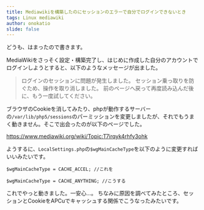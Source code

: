 ```yaml
---
title: Mediawikiを構築したのにセッションのエラーで自分でログインできないとき
tags: Linux mediawiki
author: onokatio
slide: false
---
```

どうも、はまったので書きます。

MediaWikiをさっそく設定・構築完了し、はじめに作成した自分のアカウントでログインしようとすると、以下のようなメッセージが出ました。

>ログインのセッションに問題が発生しました。 セッション乗っ取りを防ぐため、操作を取り消しました。 前のページへ戻って再度読み込んだ後に、もう一度試してください。

ブラウザのCookieを消してみたり、phpが動作するサーバーの`/var/lib/php5/sessions`のパーミッションを変更しましたが、それでもうまく動きません。そこで出会ったのが以下のページでした。

https://www.mediawiki.org/wiki/Topic:T7irqyk4rhfy3ohk

ようするに、`LocalSettings.php`の`$wgMainCacheType`を以下のように変更すればいいみたいです。

```php:LocalSettings.php
$wgMainCacheType = CACHE_ACCEL; //これを

$wgMainCacheType = CACHE_ANYTHING; //こうする
```

これでやっと動きました。一安心…。
ちなみに原因を調べてみたところ、セッションとCookieをAPCuでキャッシュする関係でこうなったみたいです。

